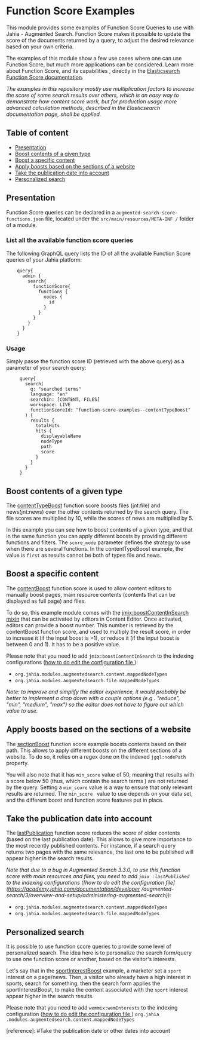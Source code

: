 Function Score Examples
==========================
This module provides some examples of Function Score Queries to use with Jahia - Augmented Search. Function Score makes it possible to
 update the score of the documents returned by a query, to adjust the desired relevance based on your own criteria. 

The examples of this module show a few use cases
 where one can use Function Score, but much more applications can be considered. Learn more about Function Score, and its capabilities
 , directly in the [Elasticsearch Function Score documentation](https://www.elastic.co/guide/en/elasticsearch/reference/7.17/query-dsl-function-score-query.html).

_The examples in this repository mostly use multiplication factors to increase the score of some search results over others, which is an
 easy way to
 demonstrate how content score work, but for production usage more advanced calculation methods, described in the Elasticsearch
  documentation page, shall be applied._
 
 ## Table of content
 
 - [Presentation](#presentation)
 - [Boost contents of a given type](#Boost-contents-of-a-given-type)
 - [Boost a specific content](#Boost-a-specific-content)
 - [Apply boosts based on the sections of a website](#Apply-boosts-based-on-the-sections-of-a-website)
 - [Take the publication date into account](#Take-the-publication-date-into-account)
 - [Personalized search](#Personalized-search)
 
 
 
 ## Presentation
Function Score queries can be declared in a `augmented-search-score-functions.json` file, located under the `src/main/resources/META-INF
/` folder of a module.

### List all the available function score queries

The following GraphQL query lists the ID of all the available Function Score queries of your Jahia platform:

        query{
          admin {
            search{
              functionScore{
                functions {
                  nodes {
                    id
                  }
                }
              }
            }
          }
        }
 
 ### Usage
 Simply passe the function score ID (retrieved with the above query) as a parameter of your search query:
 
         query{
           search(
             q: "searched terms"
             language: "en"
             searchIn: [CONTENT, FILES]
             workspace: LIVE
             functionScoreId: "function-score-examples--contentTypeBoost"
           ) {
             results {
               totalHits
               hits {
                 displayableName
                 nodeType
                 path
                 score
               }
             }
           }
         }

 ## Boost contents of a given type
The [contentTypeBoost](/src/main/resources/META-INF/augmented-search-score-functions.json#L2-L25) function score boosts files (jnt:file) and news(jnt:news) over the other contents returned by the search query. The file scores are
 multiplied by 10, while the scores of news are multiplied by 5.
 
 In this example you can see how to boost contents of a given type, and that in the same function you can apply different boosts by
  providing different functions and filters. The `score_mode` parameter defines the strategy to use when there are several functions. In
   the contentTypeBoost example, the value is `first` as results cannot be both of types file and news.

 ## Boost a specific content
The [contentBoost](/src/main/resources/META-INF/augmented-search-score-functions.json#L26-L44) function score is used to allow content editors to manually boost pages, main resource contents (contents that can be displayed as full
 page) and files.

To do so, this example module comes with the [jmix:boostContentInSearch mixin](/src/main/resources/META-INF/definitions.cnd) that can be
 activated by editors in Content Editor. Once activated, editors can provide a boost number. This number is retrieved by the contentBoost
  function score, and used to multiply the result score, in order to increase it (if the input boost is >1), or reduce it (if the input
   boost is between 0 and 1). It has to be a positive value.
   
Please note that you need to add `jmix:boostContentInSearch` to the indexing configurations ([how to do edit the configuration file
](https://academy.jahia.com/documentation/developer/augmented-search/3/overview-and-setup/administering-augmented-search)):
* `org.jahia.modules.augmentedsearch.content.mappedNodeTypes`
* `org.jahia.modules.augmentedsearch.file.mappedNodeTypes`

_Note: to improve and simplify the editor experience, it would probably be better to implement a drop down with a couple options (e.g
. "reduce", "min", "medium", "max") so the editor does not have to figure out which value to use._
 
 ## Apply boosts based on the sections of a website
The [sectionBoost](/src/main/resources/META-INF/augmented-search-score-functions.json#L61-L76) function score example boosts contents based on their path. This allows to apply different boosts on the different sections of a
 website. To do so, it relies on a regex done on the indexed `jgql:nodePath` property.

You will also note that it has `min_score` value of 50, meaning that results with a score below 50 (thus, which contain the search terms
) are not returned by the query. Setting a `min_score` value is a way to ensure that only relevant results are returned. The `min_score
` value to use depends on your data set, and the different boost and function score features put in place.

 ## Take the publication date into account
The [lastPublication](/src/main/resources/META-INF/augmented-search-score-functions.json#L45-L60) function score reduces the score of older contents (based on the last publication date). This allows to give more importance to the
 most recently published contents. For instance, if a search query returns two pages with the same relevance, the last one to be
  published will appear higher in the search results.

_Note that due to a bug in Augmented Search 3.3.0, to use this function score with main resources and files, you need to add `jmix
:lastPublished` to the indexing configurations ([how to do edit the configuration file](https://academy.jahia.com/documentation/developer
/augmented-search/3/overview-and-setup/administering-augmented-search)):_
* `org.jahia.modules.augmentedsearch.content.mappedNodeTypes`
* `org.jahia.modules.augmentedsearch.file.mappedNodeTypes`

 ## Personalized search
 It is possible to use function score queries to provide some level of personalized search. The idea here is to personalize the search
  form/query to use one function score or another, based on the visitor's interests.
  
 Let's say that in the [sportInterestBoost](/src/main/resources/META-INF/augmented-search-score-functions.json#L77-L88) example, a
  marketer set a `sport` interest on a page/news. Then, a visitor who already have a high interest in sports, search for something, then
   the search form applies the sportInterestBoost, to make the content associated with the `sport` interest appear higher in the search
    results.
  
Please note that you need to add `wemmix:wemInterests` to the indexing configuration ([how to do edit the configuration file
](https://academy.jahia.com/documentation/developer/augmented-search/3/overview-and-setup/administering-augmented-search)) `org.jahia
.modules.augmentedsearch.content.mappedNodeTypes`


[reference]: #Take the publication date or other dates into account